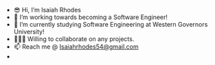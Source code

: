 - 😎 Hi, I’m Isaiah Rhodes
- 👀 I’m working towards becoming a Software Engineer!
- 🌱 I’m currently studying Software Engineering at Western Governors University!
- 👨🏾‍💻 Willing to collaborate on any projects.
- 📫 Reach me @ Isaiahrhodes54@gmail.com
- 

<!---
ZaeRhodes/ZaeRhodes is a ✨ special ✨ repository because its `README.md` (this file) appears on your GitHub profile.
You can click the Preview link to take a look at your changes.
--->

